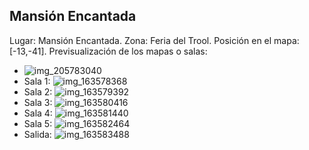 ## Mansión Encantada
Lugar: Mansión Encantada.
Zona: Feria del Trool.
Posición en el mapa: [-13,-41].
Previsualización de los mapas o salas:
- ![img_205783040](https://media.discordapp.net/attachments/1115311447145193482/1115347676255494296/205783040.jpg)
- Sala 1: ![img_163578368](https://media.discordapp.net/attachments/1115311447145193482/1115333481862549615/163578368.jpg)
- Sala 2: ![img_163579392](https://media.discordapp.net/attachments/1115311447145193482/1115333483498319892/163579392.jpg)
- Sala 3: ![img_163580416](https://media.discordapp.net/attachments/1115311447145193482/1115333485004062821/163580416.jpg)
- Sala 4: ![img_163581440](https://media.discordapp.net/attachments/1115311447145193482/1115333486576926720/163581440.jpg)
- Sala 5: ![img_163582464](https://media.discordapp.net/attachments/1115311447145193482/1115333488036548688/163582464.jpg)
- Salida: ![img_163583488](https://media.discordapp.net/attachments/1115311447145193482/1115333489777184808/163583488.jpg)